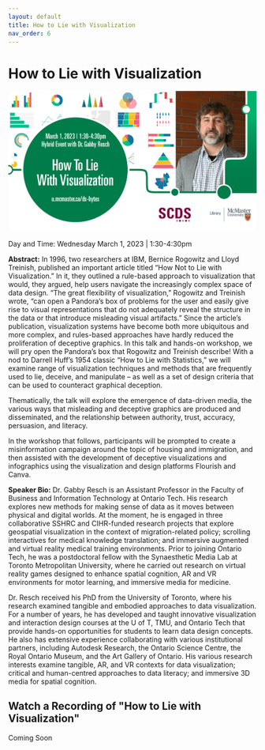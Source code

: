 ```yaml
---
layout: default
title: How to Lie with Visualization
nav_order: 6
---
```


# How to Lie with Visualization

<img src="assets/img/GabbyReschFinal.png" alt="Workshop Title Slide" width="720">

Day and Time: Wednesday March 1, 2023 | 1:30-4:30pm

**Abstract:** In 1996, two researchers at IBM, Bernice Rogowitz and Lloyd Treinish, published an important article titled “How Not to Lie with Visualization.” In it, they outlined a rule-based approach to visualization that would, they argued, help users navigate the increasingly complex space of data design. “The great flexibility of visualization,” Rogowitz and Treinish wrote, “can open a Pandora’s box of problems for the user and easily give rise to visual representations that do not adequately reveal the structure in the data or that introduce misleading visual artifacts.” Since the article’s publication, visualization systems have become both more ubiquitous and more complex, and rules-based approaches have hardly reduced the proliferation of deceptive graphics. In this talk and hands-on workshop, we will pry open the Pandora’s box that Rogowitz and Treinish describe! With a nod to Darrell Huff’s 1954 classic “How to Lie with Statistics,” we will examine range of visualization techniques and methods that are frequently used to lie, deceive, and manipulate – as well as a set of design criteria that can be used to counteract graphical deception.

Thematically, the talk will explore the emergence of data-driven media, the various ways that misleading and deceptive graphics are produced and disseminated, and the relationship between authority, trust, accuracy, persuasion, and literacy.

In the workshop that follows, participants will be prompted to create a misinformation campaign around the topic of housing and immigration, and then assisted with the development of deceptive visualizations and infographics using the visualization and design platforms Flourish and Canva.

**Speaker Bio:** Dr. Gabby Resch is an Assistant Professor in the Faculty of Business and Information Technology at Ontario Tech. His research explores new methods for making sense of data as it moves between physical and digital worlds. At the moment, he is engaged in three collaborative SSHRC and CIHR-funded research projects that explore geospatial visualization in the context of migration-related policy; scrolling interactives for medical knowledge translation; and immersive augmented and virtual reality medical training environments. Prior to joining Ontario Tech, he was a postdoctoral fellow with the Synaesthetic Media Lab at Toronto Metropolitan University, where he carried out research on virtual reality games designed to enhance spatial cognition, AR and VR environments for motor learning, and immersive media for medicine.

Dr. Resch received his PhD from the University of Toronto, where his research examined tangible and embodied approaches to data visualization. For a number of years, he has developed and taught innovative visualization and interaction design courses at the U of T, TMU, and Ontario Tech that provide hands-on opportunities for students to learn data design concepts. He also has extensive experience collaborating with various institutional partners, including Autodesk Research, the Ontario Science Centre, the Royal Ontario Museum, and the Art Gallery of Ontario. His various research interests examine tangible, AR, and VR contexts for data visualization; critical and human-centred approaches to data literacy; and immersive 3D media for spatial cognition.

## Watch a Recording of "How to Lie with Visualization"

Coming Soon
